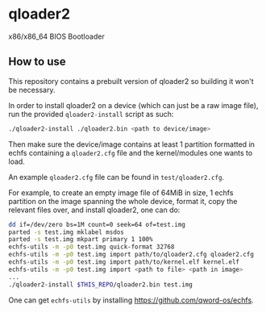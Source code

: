 # qloader2
x86/x86_64 BIOS Bootloader

## How to use
This repository contains a prebuilt version of qloader2 so building it won't
be necessary.

In order to install qloader2 on a device (which can just be a raw image file),
run the provided `qloader2-install` script as such:

```bash
./qloader2-install ./qloader2.bin <path to device/image>
```

Then make sure the device/image contains at least 1 partition formatted in
echfs containing a `qloader2.cfg` file and the kernel/modules one wants to load.

An example `qloader2.cfg` file can be found in `test/qloader2.cfg`.

For example, to create an empty image file of 64MiB in size, 1 echfs partition
on the image spanning the whole device, format it, copy the relevant files over,
and install qloader2, one can do:

```bash
dd if=/dev/zero bs=1M count=0 seek=64 of=test.img
parted -s test.img mklabel msdos
parted -s test.img mkpart primary 1 100%
echfs-utils -m -p0 test.img quick-format 32768
echfs-utils -m -p0 test.img import path/to/qloader2.cfg qloader2.cfg
echfs-utils -m -p0 test.img import path/to/kernel.elf kernel.elf
echfs-utils -m -p0 test.img import <path to file> <path in image>
...
./qloader2-install $THIS_REPO/qloader2.bin test.img

```

One can get `echfs-utils` by installing https://github.com/qword-os/echfs.
